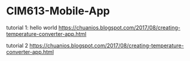 # CIM613-Mobile-App

tutorial 1: hello world
https://chuanios.blogspot.com/2017/08/creating-temperature-converter-app.html

tutorial 2
https://chuanios.blogspot.com/2017/08/creating-temperature-converter-app.html
